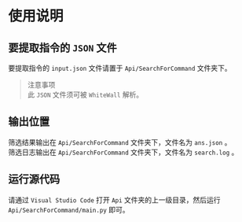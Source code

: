 # 使用说明

## 要提取指令的 `JSON` 文件
要提取指令的 `input.json` 文件请置于 `Api/SearchForCommand` 文件夹下。<br>
> 注意事项<br>
> 此 `JSON` 文件须可被 `WhiteWall` 解析。

## 输出位置
筛选结果输出在 `Api/SearchForCommand` 文件夹下，文件名为 `ans.json` 。<br>
筛选日志输出在 `Api/SearchForCommand` 文件夹下，文件名为 `search.log` 。

## 运行源代码
请通过 `Visual Studio Code` 打开 `Api` 文件夹的上一级目录，然后运行 `Api/SearchForCommand/main.py` 即可。